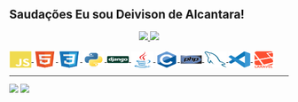 ## Saudações Eu sou Deivison de Alcantara!
<div align="center">
  <a href="https://github.com/Deivison07">
  <img height="180em" src="https://github-readme-stats.vercel.app/api?username=Deivison07&show_icons=true&theme=codeSTACKr&include_all_commits=true&count_private=true"/>
  <img height="180em" src="https://github-readme-stats.vercel.app/api/top-langs/?username=Deivison07&layout=compact&langs_count=7&theme=prussian"/>
</div>
<div style="display: inline_block"><br>
  <img align="center" alt="Dei-Js" height="30" width="40" src="https://raw.githubusercontent.com/devicons/devicon/master/icons/javascript/javascript-plain.svg">
  <img align="center" alt="Dei-HTML" height="30" width="40" src="https://raw.githubusercontent.com/devicons/devicon/master/icons/html5/html5-original.svg">
  <img align="center" alt="Dei-CSS" height="30" width="40" src="https://raw.githubusercontent.com/devicons/devicon/master/icons/css3/css3-original.svg">
 <img align="center" alt="Rafa-Python" height="30" width="40" src="https://raw.githubusercontent.com/devicons/devicon/master/icons/python/python-original.svg">
   <img align="center" alt="Dei-Python" height="30" width="40" src="https://raw.githubusercontent.com/devicons/devicon/master/icons/django/django-original.svg">
   <img align="center" alt="Dei-Python" height="30" width="40" src="https://raw.githubusercontent.com/devicons/devicon/master/icons/java/java-original.svg">
     <img align="center" alt="Dei-Python" height="30" width="40" src="https://raw.githubusercontent.com/devicons/devicon/master/icons/c/c-original.svg">
     <img align="center" alt="Dei-Python" height="30" width="40" src="https://raw.githubusercontent.com/devicons/devicon/master/icons/php/php-original.svg">
    <img align="center" alt="Dei-Python" height="30" width="40" src="https://raw.githubusercontent.com/devicons/devicon/master/icons/mysql/mysql-original.svg">
    <img align="center" alt="Dei-Python" height="30" width="40" src="https://raw.githubusercontent.com/devicons/devicon/master/icons/vscode/vscode-original.svg">
  <img align="center" alt="Dei-Python" height="30" width="40" src="https://raw.githubusercontent.com/devicons/devicon/2ae2a900d2f041da66e950e4d48052658d850630/icons/laravel/laravel-plain-wordmark.svg">


 

  
</div>
  

<hr>
<div> 
 
  <a href = "mailto:deivisonalc02@gmail.com"><img src="https://img.shields.io/badge/-Gmail-%23333?style=for-the-badge&logo=gmail&logoColor=white" target="_blank"></a>
  <a href="https://www.linkedin.com/in/deivison-alcantara" target="_blank"><img src="https://img.shields.io/badge/-LinkedIn-%230077B5?style=for-the-badge&logo=linkedin&logoColor=white" target="_blank"></a> 

 
</div>
